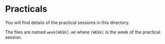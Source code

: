 # Practicals

You will find details of the practical sessions in this directory.

The files are named `week[WEEK].md` where `[WEEK]` is the week of the practical session.
